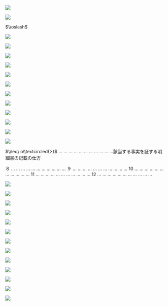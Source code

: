 ![](https://www.nta.go.jp/tmp/28a39cd0-c34c-4248-8236-15d8b6f5ee73/images/07786757e7f626654d18dc5c7304360c7f9d4073fa5ae4960c456c9eab9306d8.jpg)

![](https://www.nta.go.jp/tmp/28a39cd0-c34c-4248-8236-15d8b6f5ee73/images/82425a1fd13ccc9a51970752c3284d96f526b40e7b7539a7090a60a4faaddd63.jpg)

$\\oslash$

![](https://www.nta.go.jp/tmp/28a39cd0-c34c-4248-8236-15d8b6f5ee73/images/6afc59e2d62be34f25e2ed0eb6dd1971cdc14274b1fe53dc29f79c26b0ce9418.jpg)

![](https://www.nta.go.jp/tmp/28a39cd0-c34c-4248-8236-15d8b6f5ee73/images/c1b296bd3648579526ef6ccb4b612ee18107c8602b74338b7ca679a771d20f0e.jpg)

![](https://www.nta.go.jp/tmp/28a39cd0-c34c-4248-8236-15d8b6f5ee73/images/5870c67de0b7d4a4356a3c4b5f5f56aaf89a2557e55d378acf8d1f0df2021492.jpg)

![](https://www.nta.go.jp/tmp/28a39cd0-c34c-4248-8236-15d8b6f5ee73/images/372e1c13ed8ec9dbaf70c266d9622b8bddb94b4e60c1c861bfae3455c4462b80.jpg)

![](https://www.nta.go.jp/tmp/28a39cd0-c34c-4248-8236-15d8b6f5ee73/images/063386b5310956df4ce8a737cb2765f97c1e2342a7d265979d56cc3bf812e005.jpg)

![](https://www.nta.go.jp/tmp/28a39cd0-c34c-4248-8236-15d8b6f5ee73/images/87d7a54acc9110cf109bbe0536ba84aafb42f005b154632c2d862029f8cae32a.jpg)

![](https://www.nta.go.jp/tmp/28a39cd0-c34c-4248-8236-15d8b6f5ee73/images/02a59738017c2413cfd0c07d33e0177bf29dc2651b1d6fdc32e349114ad30289.jpg)

![](https://www.nta.go.jp/tmp/28a39cd0-c34c-4248-8236-15d8b6f5ee73/images/8243617e3ca22f38e14969624f445a51723eaf11faef151abafd002004ae62b7.jpg)

![](https://www.nta.go.jp/tmp/28a39cd0-c34c-4248-8236-15d8b6f5ee73/images/2c330d648d007de73a32a434d9241ab209fa9a59565a2dbaa2637edb1d93cdf7.jpg)

![](https://www.nta.go.jp/tmp/28a39cd0-c34c-4248-8236-15d8b6f5ee73/images/9e08ed966e8f31106e9a57b1d3a711dedd8fb7175944a4d81f4b4e55aae31f44.jpg)

![](https://www.nta.go.jp/tmp/28a39cd0-c34c-4248-8236-15d8b6f5ee73/images/c83a0c8cb8b37c954bd58e14073611071a2b85d463e5119346a6f0b06971329c.jpg)

![](https://www.nta.go.jp/tmp/28a39cd0-c34c-4248-8236-15d8b6f5ee73/images/65ee70cab90b73c53eee904ef3e585c028bc52b982bc58cfab6e73040b0a21ae.jpg)

$\\leq\ o\\textcircled{>}$ … … … … … … … … … … …該当する事実を証する明細書の記載の仕方

８ … … … … … … … … … … … ９ … … … … … … … … … … … 10 … … … … … … … … … … … 11 … … … … … … … … … … … 12 … … … … … … … … … … …

![](https://www.nta.go.jp/tmp/28a39cd0-c34c-4248-8236-15d8b6f5ee73/images/98335587d9f0de4097bf7bf155bd673a4bb3a38f7c7f738312105282d53cc419.jpg)

![](https://www.nta.go.jp/tmp/28a39cd0-c34c-4248-8236-15d8b6f5ee73/images/f7a675b41ebf5ebe5ff017b73a170602e2d0432fa85a5eeebc5d005ae45fb64c.jpg)

![](https://www.nta.go.jp/tmp/28a39cd0-c34c-4248-8236-15d8b6f5ee73/images/6ce98de66d88990de6a5c7b34ecec7e59e06d77b5419e9f36625c6861840610b.jpg)

![](https://www.nta.go.jp/tmp/28a39cd0-c34c-4248-8236-15d8b6f5ee73/images/24d67e2fcca3a15f391a950a33edbb74a6320547523ed16632542442880db5c0.jpg)

![](https://www.nta.go.jp/tmp/28a39cd0-c34c-4248-8236-15d8b6f5ee73/images/138a5a846e08252a821f68410910da1f479c4eaafa1b051324d3d691859326d7.jpg)

![](https://www.nta.go.jp/tmp/28a39cd0-c34c-4248-8236-15d8b6f5ee73/images/528673d626e6252828a9b02c1894434ab64d129eb287e812dc41e18431ffa707.jpg)

![](https://www.nta.go.jp/tmp/28a39cd0-c34c-4248-8236-15d8b6f5ee73/images/0dd9739c953d939e6af3a655b8bb9773a50134bfe024beeed00f7a4a7e9a233d.jpg)

![](https://www.nta.go.jp/tmp/28a39cd0-c34c-4248-8236-15d8b6f5ee73/images/3d1b60fb65e2710f3cc79cc93ea98442b9179c52fd658ce2982f4bd6dde97a3b.jpg)

![](https://www.nta.go.jp/tmp/28a39cd0-c34c-4248-8236-15d8b6f5ee73/images/ce267d89d2cc165efc77df5a29a2f505b9a66f03097218d5072ed6b27e389057.jpg)

![](https://www.nta.go.jp/tmp/28a39cd0-c34c-4248-8236-15d8b6f5ee73/images/0b63764a42ae6267999c5ff7de8773881160fba66efa3d96860644c01a5e28fe.jpg)

![](https://www.nta.go.jp/tmp/28a39cd0-c34c-4248-8236-15d8b6f5ee73/images/90706c9342e8e6c80a57e2a65edca40d0bbcc84837478018bcf26aeeaa39eb42.jpg)

![](https://www.nta.go.jp/tmp/28a39cd0-c34c-4248-8236-15d8b6f5ee73/images/2c3bfacaa6213dcd7076a0352019d92c2993da01b4e57c3e385604dc722b6be8.jpg)

![](https://www.nta.go.jp/tmp/28a39cd0-c34c-4248-8236-15d8b6f5ee73/images/64ad4fe9e567dac5367a2d86014e94f5bedd64acd1f47621483754d23fc4ff25.jpg)